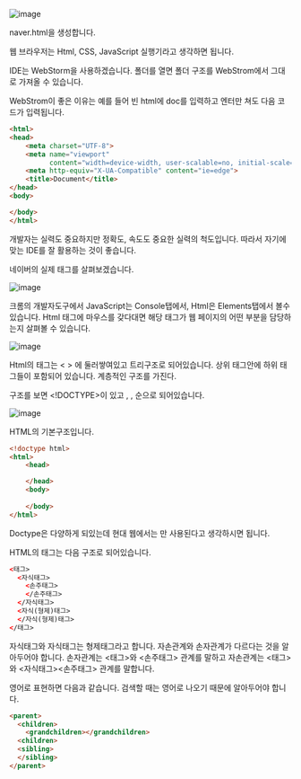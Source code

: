 ![image](https://user-images.githubusercontent.com/79847020/165528153-d9279264-687c-44d4-8c31-a7f940bd8db4.png)

naver.html을 생성합니다. 

웹 브라우저는 Html, CSS, JavaScript 실행기라고 생각하면 됩니다. 

IDE는 WebStorm을 사용하겠습니다. 폴더를 열면 폴더 구조를 WebStrom에서 그대로 가져올 수 있습니다.

WebStrom이 좋은 이유는 예를 들어 빈 html에 doc를 입력하고 엔터만 쳐도 다음 코드가 입력됩니다.

```html
<html>
<head>
    <meta charset="UTF-8">
    <meta name="viewport"
          content="width=device-width, user-scalable=no, initial-scale=1.0, maximum-scale=1.0, minimum-scale=1.0">
    <meta http-equiv="X-UA-Compatible" content="ie=edge">
    <title>Document</title>
</head>
<body>

</body>
</html>
```

개발자는 실력도 중요하지만 정확도, 속도도 중요한 실력의 척도입니다. 따라서 자기에 맞는 IDE를 잘 활용하는 것이 좋습니다. 

네이버의 실제 태그를 살펴보겠습니다.

![image](https://user-images.githubusercontent.com/79847020/165535375-d29d3b57-0e24-46ab-8591-b42da434a41d.png)

크롬의 개발자도구에서 JavaScript는 Console탭에서, Html은 Elements탭에서 볼수 있습니다. Html 태그에 마우스를 갖다대면 해당 태그가 웹 페이지의 어떤 부분을 담당하는지 살펴볼 수 있습니다. 

![image](https://user-images.githubusercontent.com/79847020/165535706-95acb5eb-9162-450e-a7ad-40725295ed9e.png)

Html의 태그는 \< \> 에 둘러쌓여있고 트리구조로 되어있습니다. 상위 태그안에 하위 태그들이 포함되어 있습니다. 계층적인 구조를 가진다.

구조를 보면 <!DOCTYPE>이 있고 <Html>, <Head>, <Body>순으로 되어있습니다. 

![image](https://user-images.githubusercontent.com/79847020/165544624-8d16783e-e1b0-49e8-aaa4-c50a9c9315d3.png)
  
HTML의 기본구조입니다.  

```html
<!doctype html>
<html>
    <head>

    </head>
    <body>
    
    </body>
</html>
```

Doctype은 다양하게 되있는데 현대 웹에서는 <!Doctype HTML>만 사용된다고 생각하시면 됩니다.
  
HTML의 태그는 다음 구조로 되어있습니다.
  
```html
<태그>
  <자식태그>
    <손주태그>
    </손주태그>
  </자식태그>
  <자식(형제)태그>
  </자식(형제)태그>
</태그>
```
  
자식태그와 자식태그는 형제태그라고 합니다. 자손관계와 손자관계가 다르다는 것을 알아두어야 합니다. 손자관계는 <태그>와 <손주태그> 관계를 말하고 자손관계는 <태그>와 <자식태그><손주태그> 관계를 말합니다. 
  
영어로 표현하면 다음과 같습니다. 검색할 때는 영어로 나오기 때문에 알아두어야 합니다.
  
```html
<parent>
  <children>
    <grandchildren></grandchildren>
  <children>
  <sibling>
  </sibling>
</parent>
```
    
    

        
  
  



  
  
  
  
  
















